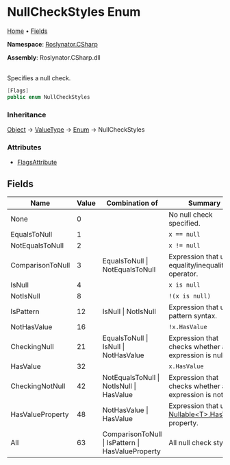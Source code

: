 # NullCheckStyles Enum

[Home](../../../README.md) &#x2022; [Fields](#fields)

**Namespace**: [Roslynator.CSharp](../README.md)

**Assembly**: Roslynator\.CSharp\.dll

\
Specifies a null check\.

```csharp
[Flags]
public enum NullCheckStyles
```

### Inheritance

[Object](https://docs.microsoft.com/en-us/dotnet/api/system.object) &#x2192; [ValueType](https://docs.microsoft.com/en-us/dotnet/api/system.valuetype) &#x2192; [Enum](https://docs.microsoft.com/en-us/dotnet/api/system.enum) &#x2192; NullCheckStyles

### Attributes

* [FlagsAttribute](https://docs.microsoft.com/en-us/dotnet/api/system.flagsattribute)

## Fields

| Name | Value | Combination of | Summary |
| ---- | ----- | -------------- | ------- |
| None | 0 | | No null check specified\. |
| EqualsToNull | 1 | | `x == null` |
| NotEqualsToNull | 2 | | `x != null` |
| ComparisonToNull | 3 | EqualsToNull \| NotEqualsToNull | Expression that uses equality/inequality operator\. |
| IsNull | 4 | | `x is null` |
| NotIsNull | 8 | | `!(x is null)` |
| IsPattern | 12 | IsNull \| NotIsNull | Expression that uses pattern syntax\. |
| NotHasValue | 16 | | `!x.HasValue` |
| CheckingNull | 21 | EqualsToNull \| IsNull \| NotHasValue | Expression that checks whether an expression is null\. |
| HasValue | 32 | | `x.HasValue` |
| CheckingNotNull | 42 | NotEqualsToNull \| NotIsNull \| HasValue | Expression that checks whether an expression is not null\. |
| HasValueProperty | 48 | NotHasValue \| HasValue | Expression that uses [Nullable\<T>.HasValue](https://docs.microsoft.com/en-us/dotnet/api/system.nullable-1.hasvalue) property\. |
| All | 63 | ComparisonToNull \| IsPattern \| HasValueProperty | All null check styles\. |

